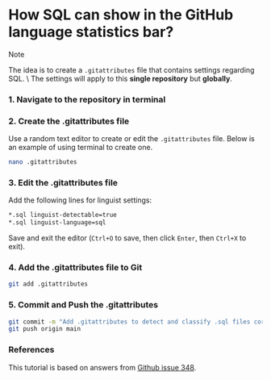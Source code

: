 
# How SQL can show in the GitHub language statistics bar?

> [!NOTE]
> The idea is to create a `.gitattributes` file that contains settings regarding SQL. \\
> The settings will apply to this **single repository** but **globally**.



### 1. Navigate to the repository in terminal

### 2. Create the .gitattributes file
Use a random text editor to create or edit the `.gitattributes` file. Below is an example of using terminal to create one.

```bash
nano .gitattributes
```

### 3. Edit the .gitattributes file

Add the following lines for linguist settings:

```bash
*.sql linguist-detectable=true
*.sql linguist-language=sql
```
Save and exit the editor (`Ctrl+O` to save, then click `Enter`, then `Ctrl+X` to exit).

### 4. Add the .gitattributes file to Git
```bash
git add .gitattributes
```

### 5. Commit and Push the .gitattributes
```bash
git commit -m "Add .gitattributes to detect and classify .sql files correctly"
git push origin main
```


### References
This tutorial is based on answers from [Github issue 348](https://github.com/github/markup/issues/348).
